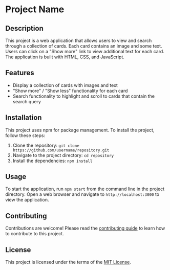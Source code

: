 # Project Name

## Description

This project is a web application that allows users to view and search through a collection of cards. Each card contains an image and some text. Users can click on a "Show more" link to view additional text for each card. The application is built with HTML, CSS, and JavaScript.

## Features

- Display a collection of cards with images and text
- "Show more" / "Show less" functionality for each card
- Search functionality to highlight and scroll to cards that contain the search query

## Installation

This project uses npm for package management. To install the project, follow these steps:

1. Clone the repository: `git clone https://github.com/username/repository.git`
2. Navigate to the project directory: `cd repository`
3. Install the dependencies: `npm install`

## Usage

To start the application, run `npm start` from the command line in the project directory. Open a web browser and navigate to `http://localhost:3000` to view the application.

## Contributing

Contributions are welcome! Please read the [contributing guide](CONTRIBUTING.md) to learn how to contribute to this project.

## License

This project is licensed under the terms of the [MIT License](LICENSE.md).
